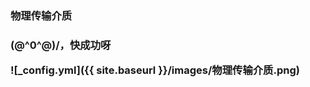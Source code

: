 <h3>物理传输介质<h3>
    
    
\(@^0^@)/，快成功呀
    
    
![_config.yml]({{ site.baseurl }}/images/物理传输介质.png)
